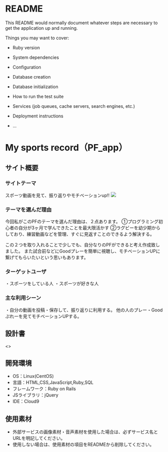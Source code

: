 # README

This README would normally document whatever steps are necessary to get the
application up and running.

Things you may want to cover:

* Ruby version

* System dependencies

* Configuration

* Database creation

* Database initialization

* How to run the test suite

* Services (job queues, cache servers, search engines, etc.)

* Deployment instructions

* ...

# My sports record（PF_app）

## サイト概要
### サイトテーマ
スポーツ動画を見て、振り返りやモチベーションup!!
<img src="assets/images/readme.png">

### テーマを選んだ理由
今回私がこのPFのテーマを選んだ理由は、２点あります。
①プログラミング初心者の自分が3ヶ月で学んできたことを最大限活かす
②ラグビーを幼少期からしており、練習動画などを管理、すぐに見返すことのできるよう解決する。

この２つを取り入れることで少しでも、自分なりのPFができると考え作成致しました。
また試合前などにGoodプレーを簡単に視聴し、モチベーションUPに繋げてもらいたいという思いもあります。

### ターゲットユーザ
・スポーツをしている人
・スポーツが好きな人

### 主な利用シーン
・自分の動画を投稿・保存して、振り返りに利用する。
他の人のプレー・Goodぷれーを見てモチベーションUPする。

## 設計書
<>

## 開発環境
- OS：Linux(CentOS)
- 言語：HTML,CSS,JavaScript,Ruby,SQL
- フレームワーク：Ruby on Rails
- JSライブラリ：jQuery
- IDE：Cloud9

## 使用素材
- 外部サービスの画像素材・音声素材を使用した場合は、必ずサービス名とURLを明記してください。
- 使用しない場合は、使用素材の項目をREADMEから削除してください。